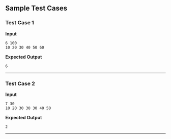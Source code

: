 ## Sample Test Cases

### Test Case 1
**Input**
```
6 100
10 20 30 40 50 60
```
**Expected Output**
```
6
```

---

### Test Case 2
**Input**
```
7 30
10 20 30 30 30 40 50
```
**Expected Output**
```
2
```

---